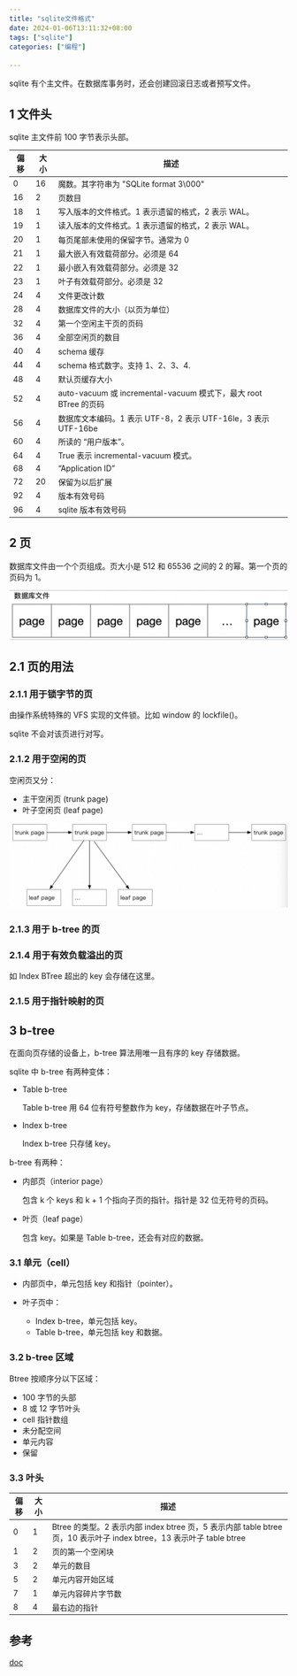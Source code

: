 ```yaml
---
title: "sqlite文件格式"
date: 2024-01-06T13:11:32+08:00
tags: ["sqlite"]
categories: ["编程"]

---
```



sqlite 有个主文件。在数据库事务时，还会创建回滚日志或者预写文件。

## 1 文件头

sqlite 主文件前 100 字节表示头部。

|  偏移   | 大小      |    描述   |
|  ----  | ----      | ----     | 
| 0      | 16        | 魔数。其字符串为 "SQLite format 3\000" |
| 16     | 2         | 页数目|
| 18     | 1         | 写入版本的文件格式。1 表示遗留的格式，2 表示 WAL。|
| 19     | 1         | 读入版本的文件格式。1 表示遗留的格式，2 表示 WAL。|
| 20     | 1         | 每页尾部未使用的保留字节。通常为 0 |
| 21     | 1         | 最大嵌入有效载荷部分。必须是 64 |
| 22     | 1         | 最小嵌入有效载荷部分。必须是 32 |
| 23     | 1         | 叶子有效载荷部分。必须是 32 |
| 24     | 4         | 文件更改计数 |
| 28     | 4         | 数据库文件的大小（以页为单位） |
| 32     | 4         | 第一个空闲主干页的页码 |
| 36     | 4         | 全部空闲页的数目 |
| 40     | 4         | schema 缓存 |
| 44     | 4         | schema 格式数字。支持 1、2、3、4. |
| 48     | 4         | 默认页缓存大小 |
| 52     | 4         | auto-vacuum 或 incremental-vacuum 模式下，最大 root BTree 的页码 |
| 56     | 4         | 数据库文本编码。1 表示 UTF-8，2 表示 UTF-16le，3 表示 UTF-16be |
| 60     | 4         | 所读的 “用户版本”。|
| 64     | 4         | True 表示 incremental-vacuum 模式。 |
| 68     | 4         | “Application ID” |
| 72     | 20        | 保留为以后扩展 |
| 92     | 4         | 版本有效号码 |
| 96     | 4         | sqlite 版本有效号码 |


## 2 页

数据库文件由一个个页组成。页大小是 512 和 65536 之间的 2 的幂。第一个页的页码为 1。

![](images/sqlite_page.png)


## 2.1 页的用法

### 2.1.1 用于锁字节的页

由操作系统特殊的 VFS 实现的文件锁。比如 window 的 lockfile()。

sqlite 不会对该页进行对写。

### 2.1.2 用于空闲的页

空闲页又分：

* 主干空闲页 (trunk page)
* 叶子空闲页 (leaf page)

![](images/sqlite_freelist_page.png)

### 2.1.3 用于 b-tree 的页


### 2.1.4 用于有效负载溢出的页

如 Index BTree 超出的 key 会存储在这里。

### 2.1.5 用于指针映射的页

## 3 b-tree 

在面向页存储的设备上，b-tree 算法用唯一且有序的 key 存储数据。

sqlite 中 b-tree 有两种变体：

* Table b-tree

  Table b-tree 用 64 位有符号整数作为 key，存储数据在叶子节点。

* Index b-tree

  Index b-tree 只存储 key。
  
b-tree 有两种：

* 内部页（interior page）
 
  包含 k 个 keys 和 k + 1 个指向子页的指针。指针是 32 位无符号的页码。

* 叶页（leaf page）

  包含 key。如果是 Table b-tree，还会有对应的数据。
  
 
### 3.1 单元（cell）

* 内部页中，单元包括 key 和指针（pointer）。

* 叶子页中：

  * Index b-tree，单元包括 key。
  * Table b-tree，单元包括 key 和数据。

### 3.2 b-tree 区域

Btree 按顺序分以下区域：

* 100 字节的头部
* 8 或 12 字节叶头
* cell 指针数组
* 未分配空间
* 单元内容
* 保留

### 3.3 叶头

|  偏移   | 大小      |    描述   |
|  ----  | ----      | ----     | 
| 0      | 1        | Btree 的类型。2 表示内部 index btree 页，5 表示内部 table btree 页，10 表示叶子 index btree，13 表示叶子 table btree |
| 1     | 2         | 页的第一个空闲块 |
| 3     | 2         | 单元的数目 |
| 5     | 2         | 单元内容开始区域 |
| 7     | 1         | 单元内容碎片字节数 |
| 8     | 4         | 最右边的指针 |



## 参考

[doc](https://www.sqlite.org/fileformat.html)
